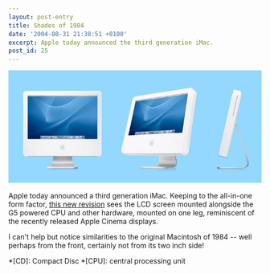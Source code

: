 ```yaml
---
layout: post-entry
title: Shades of 1984
date: '2004-08-31 21:38:51 +0100'
excerpt: Apple today announced the third generation iMac.
post_id: 25
---
```

![Third Generation iMac](/assets/2004/08/imac_g5.jpg)

Apple today announced a third generation iMac. Keeping to the all-in-one form factor, [this new revision][1] sees the LCD screen mounted alongside the G5 powered CPU and other hardware, mounted on one leg, reminiscent of the recently released Apple Cinema displays.

I can't help but notice similarities to the original Macintosh of 1984 -- well perhaps from the front, certainly not from its two inch side!

[1]: http://www.apple.com/imac/

*[CD]: Compact Disc
*[CPU]: central processing unit